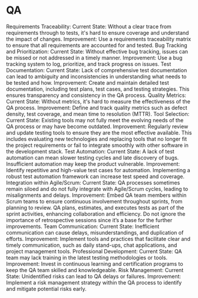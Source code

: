 # QA

Requirements Traceability:
Current State: Without a clear trace from requirements through to tests, it's hard to ensure coverage and understand the impact of changes.
Improvement: Use a requirements traceability matrix to ensure that all requirements are accounted for and tested.
Bug Tracking and Prioritization:
Current State: Without effective bug tracking, issues can be missed or not addressed in a timely manner.
Improvement: Use a bug tracking system to log, prioritize, and track progress on issues.
Test Documentation:
Current State: Lack of comprehensive test documentation can lead to ambiguity and inconsistencies in understanding what needs to be tested and how.
Improvement: Create and maintain detailed test documentation, including test plans, test cases, and testing strategies. This ensures transparency and consistency in the QA process.
Quality Metrics:
Current State: Without metrics, it's hard to measure the effectiveness of the QA process.
Improvement: Define and track quality metrics such as defect density, test coverage, and mean time to resolution (MTTR).
Tool Selection:
Current State: Existing tools may not fully meet the evolving needs of the QA process or may have become outdated.
Improvement: Regularly review and update testing tools to ensure they are the most effective available. This includes evaluating new technologies and replacing tools that no longer fit the project requirements or fail to integrate smoothly with other software in the development stack.
Test Automation:
Current State: A lack of test automation can mean slower testing cycles and late discovery of bugs. Insufficient automation may keep the product vulnerable.
Improvement: Identify repetitive and high-value test cases for automation. Implementing a robust test automation framework can increase test speed and coverage.
Integration within Agile/Scrum:
Current State: QA processes sometimes remain siloed and do not fully integrate with Agile/Scrum cycles, leading to misalignments and delays.
Improvement: Embed QA team members within Scrum teams to ensure continuous involvement throughout sprints, from planning to review. QA plans, estimates, and executes tests as part of the sprint activities, enhancing collaboration and efficiency. Do not ignore the importance of retrospective sessions since it’s a base for the further improvements.
Team Communication:
Current State: Inefficient communication can cause delays, misunderstandings, and duplication of efforts.
Improvement: Implement tools and practices that facilitate clear and timely communication, such as daily stand-ups, chat applications, and project management tools.
Professional Development:
Current State: QA team may lack training in the latest testing methodologies or tools.
Improvement: Invest in continuous learning and certification programs to keep the QA team skilled and knowledgeable.
Risk Management:
Current State: Unidentified risks can lead to QA delays or failures.
Improvement: Implement a risk management strategy within the QA process to identify and mitigate potential risks early.
